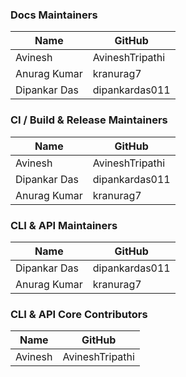 ### Docs Maintainers

| Name          | GitHub          |
|---------------|-----------------|
| Avinesh       | AvineshTripathi |
| Anurag Kumar  | kranurag7       |
| Dipankar Das  | dipankardas011  |

### CI / Build & Release Maintainers

| Name          | GitHub          |
|---------------|-----------------|
| Avinesh       | AvineshTripathi |
| Dipankar Das  | dipankardas011  |
| Anurag Kumar  | kranurag7       |

### CLI & API Maintainers

| Name          | GitHub          |
|---------------|-----------------|
| Dipankar Das  | dipankardas011  |
| Anurag Kumar  | kranurag7       |

### CLI & API Core Contributors

| Name          | GitHub          |
|---------------|-----------------|
| Avinesh       | AvineshTripathi |
